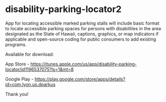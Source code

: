 # disability-parking-locator2
App for locating accessible marked parking stalls will include basic format to locate accessible parking spaces for persons with disabilities in the area designated as the State of Hawaii, captions, graphics, or map indicators if applicable and open-source coding for public consumers to add existing programs.

Available for download:

App Store - https://itunes.apple.com/us/app/disability-parking-locator/id1196537075?ls=1&mt=8

Google Play - https://play.google.com/store/apps/details?id=com.lyon.us.dparkus

Thank you!
